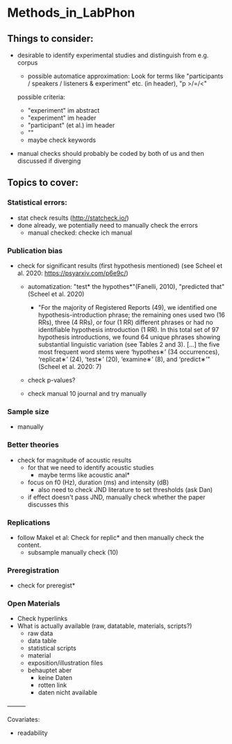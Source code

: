 # Methods_in_LabPhon

## Things to consider:

- desirable to identify experimental studies and distinguish from e.g. corpus 
    - possible automatice approximation: Look for terms like "participants / speakers / listeners & experiment" etc. (in header), "p >/=/<"
    
  possible criteria: 
    - "experiment" im abstract  
    - "experiment" im header
    - "participant" (et al.) im header
    - ""
    - maybe check keywords
- manual checks should probably be coded by both of us and then discussed if diverging

## Topics to cover:

### Statistical errors:
- stat check results (http://statcheck.io/)
- done already, we potentially need to manually check the errors
  - manual checked: checke ich manual 

### Publication bias
- check for significant results (first hypothesis mentioned) (see Scheel et al. 2020: https://psyarxiv.com/p6e9c/)
    - automatization: "test* the hypothes*"(Fanelli, 2010), "predicted that" (Scheel et al. 2020)
        - "For the majority of Registered Reports (49), we identified one hypothesis-introduction phrase; the remaining ones used two (16 RRs), three (4 RRs), or four (1 RR) different phrases or had no identifiable hypothesis introduction (1 RR). In this total set of 97 hypothesis introductions, we found 64 unique phrases showing substantial linguistic variation (see Tables 2 and 3). [...] the five most frequent word stems were ‘hypothes∗’ (34 occurrences), ‘replicat∗’ (24), ‘test∗’ (20), ‘examine∗’ (8), and ‘predict∗’" (Scheel et al. 2020: 7)
    
   - check p-values?
   - check manual 10 journal and try manually

### Sample size
- manually

### Better theories
- check for magnitude of acoustic results
    - for that we need to identify acoustic studies
      - maybe terms like acoustic anal* 
    - focus on f0 (Hz), duration (ms) and intensity (dB)
        - also need to check JND literature to set thresholds (ask Dan)
    - if effect doesn't pass JND, manually check whether the paper discusses this 

### Replications
- follow Makel et al: Check for replic* and then manually check the content.
  - subsample manually check (10)

### Preregistration
- check for preregist*

### Open Materials
- Check hyperlinks
- What is actually available (raw, datatable, materials, scripts?)
  - raw data
  - data table
  - statistical scripts
  - material
  - exposition/illustration files
  - behauptet aber 
      - keine Daten
      - rotten link
      - daten nicht available
  
———

Covariates:
- readability
